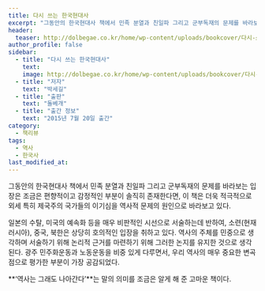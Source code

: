 ```yaml
---
title: 다시 쓰는 한국현대사
excerpt: "그동안의 한국현대사 책에서 민족 분열과 친일파 그리고 군부독재의 문제를 바라보는 입장은 조금은 편향적이고 감정적인 부분이 솔직히 존재한다면, 이 책은 더욱 적극적으로 외세 특히 제국주의 국가들의 이기심을 역사적 문제의 원인으로 바라보고 있다."
header:
  teaser: http://dolbegae.co.kr/home/wp-content/uploads/bookcover/다시-쓰는-한국현대사-1-600x882.jpg
author_profile: false
sidebar:
  - title: "다시 쓰는 한국현대사"
    text:
    image: http://dolbegae.co.kr/home/wp-content/uploads/bookcover/다시-쓰는-한국현대사-1-600x882.jpg
  - title: "저자"
    text: "박세길"
  - title: "출판"
    text: "돌베개"
  - title: "출간 정보"
    text: "2015년 7월 20일 출간"
category:
  - 책리뷰
tags:
  - 역사
  - 한국사
last_modified_at:
---
```


그동안의 한국현대사 책에서 민족 분열과 친일파 그리고 군부독재의 문제를 바라보는 입장은 조금은 편향적이고 감정적인 부분이 솔직히 존재한다면, 이 책은 더욱 적극적으로 외세 특히 제국주의 국가들의 이기심을 역사적 문제의 원인으로 바라보고 있다.

일본의 수탈, 미국의 예속화 등을 매우 비판적인 시선으로 서술하는데 반하여, 소련(현재 러시아), 중국, 북한은 상당히 호의적인 입장을 취하고 있다. 역사의 주체를 민중으로 생각하며 서술하기 위해 논리적 근거를 마련하기 위해 그러한 논지를 유지한 것으로 생각된다. 광주 민주화운동과 노동운동을 비중 있게 다루면서, 우리 역사의 매우 중요한 변곡점으로 평가한 부분이 가장 공감되었다. 

**‘역사는 그래도 나아간다’**는 말의 의미를 조금은 알게 해 준 고마운 책이다.

